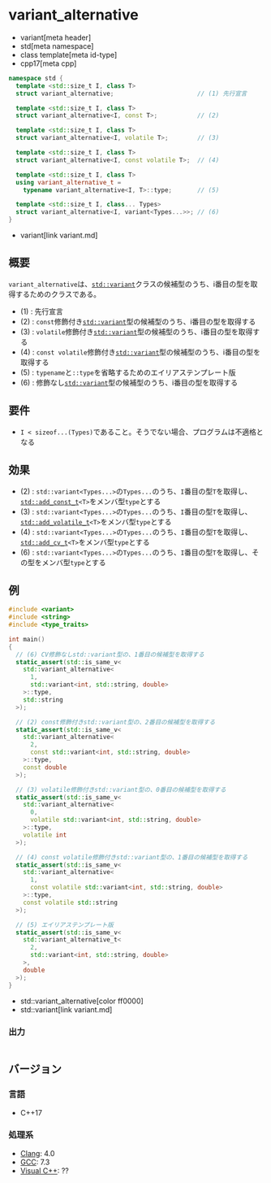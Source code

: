 # variant_alternative
* variant[meta header]
* std[meta namespace]
* class template[meta id-type]
* cpp17[meta cpp]

```cpp
namespace std {
  template <std::size_t I, class T>
  struct variant_alternative;                       // (1) 先行宣言

  template <std::size_t I, class T>
  struct variant_alternative<I, const T>;           // (2)

  template <std::size_t I, class T>
  struct variant_alternative<I, volatile T>;        // (3)

  template <std::size_t I, class T>
  struct variant_alternative<I, const volatile T>;  // (4)

  template <std::size_t I, class T>
  using variant_alternative_t =
    typename variant_alternative<I, T>::type;       // (5)

  template <std::size_t I, class... Types>
  struct variant_alternative<I, variant<Types...>>; // (6)
}
```
* variant[link variant.md]

## 概要
`variant_alternative`は、[`std::variant`](variant.md)クラスの候補型のうち、i番目の型を取得するためのクラスである。

- (1) : 先行宣言
- (2) : `const`修飾付き[`std::variant`](variant)型の候補型のうち、i番目の型を取得する
- (3) : `volatile`修飾付き[`std::variant`](variant)型の候補型のうち、i番目の型を取得する
- (4) : `const volatile`修飾付き[`std::variant`](variant)型の候補型のうち、i番目の型を取得する
- (5) : `typename`と`::type`を省略するためのエイリアステンプレート版
- (6) : 修飾なし[`std::variant`](variant)型の候補型のうち、i番目の型を取得する


## 要件
- `I < sizeof...(Types)`であること。そうでない場合、プログラムは不適格となる


## 効果
- (2) : `std::variant<Types...>`の`Types...`のうち、`I`番目の型`T`を取得し、[`std::add_const_t`](/reference/type_traits/add_const.md)`<T>`をメンバ型`type`とする
- (3) : `std::variant<Types...>`の`Types...`のうち、`I`番目の型`T`を取得し、[`std::add_volatile_t`](/reference/type_traits/add_volatile.md)`<T>`をメンバ型`type`とする
- (4) : `std::variant<Types...>`の`Types...`のうち、`I`番目の型`T`を取得し、[`std::add_cv_t`](/reference/type_traits/add_cv.md)`<T>`をメンバ型`type`とする
- (6) : `std::variant<Types...>`の`Types...`のうち、`I`番目の型`T`を取得し、その型をメンバ型`type`とする


## 例
```cpp example
#include <variant>
#include <string>
#include <type_traits>

int main()
{
  // (6) CV修飾なしstd::variant型の、1番目の候補型を取得する
  static_assert(std::is_same_v<
    std::variant_alternative<
      1,
      std::variant<int, std::string, double>
    >::type,
    std::string
  >);

  // (2) const修飾付きstd::variant型の、2番目の候補型を取得する
  static_assert(std::is_same_v<
    std::variant_alternative<
      2,
      const std::variant<int, std::string, double>
    >::type,
    const double
  >);

  // (3) volatile修飾付きstd::variant型の、0番目の候補型を取得する
  static_assert(std::is_same_v<
    std::variant_alternative<
      0,
      volatile std::variant<int, std::string, double>
    >::type,
    volatile int
  >);

  // (4) const volatile修飾付きstd::variant型の、1番目の候補型を取得する
  static_assert(std::is_same_v<
    std::variant_alternative<
      1,
      const volatile std::variant<int, std::string, double>
    >::type,
    const volatile std::string
  >);

  // (5) エイリアステンプレート版
  static_assert(std::is_same_v<
    std::variant_alternative_t<
      2,
      std::variant<int, std::string, double>
    >,
    double
  >);
}
```
* std::variant_alternative[color ff0000]
* std::variant[link variant.md]

### 出力
```
```

## バージョン
### 言語
- C++17

### 処理系
- [Clang](/implementation.md#clang): 4.0
- [GCC](/implementation.md#gcc): 7.3
- [Visual C++](/implementation.md#visual_cpp): ??
